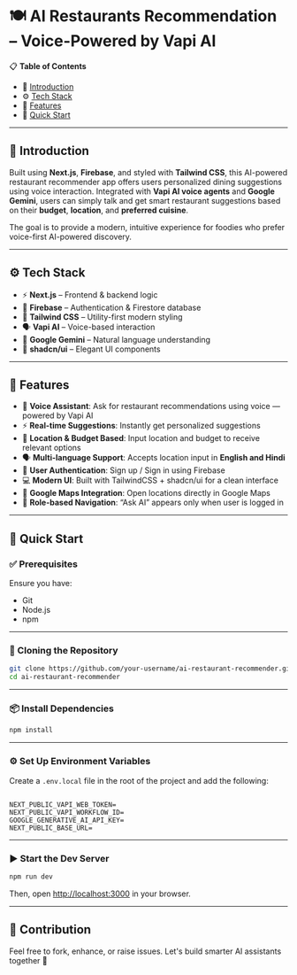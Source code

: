 # 🍽️ AI Restaurants Recommendation – Voice-Powered by Vapi AI

📋 **Table of Contents**  
- 🤖 [Introduction](#-introduction)  
- ⚙️ [Tech Stack](#-tech-stack)  
- 🔋 [Features](#-features)  
- 🚀 [Quick Start](#-quick-start)  

---

## 🤖 Introduction

Built using **Next.js**, **Firebase**, and styled with **Tailwind CSS**, this AI-powered restaurant recommender app offers users personalized dining suggestions using voice interaction. Integrated with **Vapi AI voice agents** and **Google Gemini**, users can simply talk and get smart restaurant suggestions based on their **budget**, **location**, and **preferred cuisine**.

The goal is to provide a modern, intuitive experience for foodies who prefer voice-first AI-powered discovery.

---

## ⚙️ Tech Stack

- ⚡ **Next.js** – Frontend & backend logic  
- 🔐 **Firebase** – Authentication & Firestore database  
- 🎨 **Tailwind CSS** – Utility-first modern styling  
- 🗣 **Vapi AI** – Voice-based interaction  
- 🤖 **Google Gemini** – Natural language understanding  
- 🧩 **shadcn/ui** – Elegant UI components  

---

## 🔋 Features

- 🧠 **Voice Assistant**: Ask for restaurant recommendations using voice — powered by Vapi AI  
- ⚡ **Real-time Suggestions**: Instantly get personalized suggestions  
- 📍 **Location & Budget Based**: Input location and budget to receive relevant options  
- 🗣 **Multi-language Support**: Accepts location input in **English and Hindi**  
- 🔐 **User Authentication**: Sign up / Sign in using Firebase  
- 💻 **Modern UI**: Built with TailwindCSS + shadcn/ui for a clean interface  
- 📌 **Google Maps Integration**: Open locations directly in Google Maps  
- 🔑 **Role-based Navigation**: “Ask AI” appears only when user is logged in  

---

## 🚀 Quick Start

### ✅ Prerequisites

Ensure you have:

- Git  
- Node.js  
- npm  

---

### 🔽 Cloning the Repository

```bash
git clone https://github.com/your-username/ai-restaurant-recommender.git
cd ai-restaurant-recommender
```

---

### 📦 Install Dependencies

```bash
npm install
```

---

### ⚙️ Set Up Environment Variables

Create a `.env.local` file in the root of the project and add the following:

```env

NEXT_PUBLIC_VAPI_WEB_TOKEN=
NEXT_PUBLIC_VAPI_WORKFLOW_ID=
GOOGLE_GENERATIVE_AI_API_KEY=
NEXT_PUBLIC_BASE_URL=

```

---

### ▶️ Start the Dev Server

```bash
npm run dev
```

Then, open [http://localhost:3000](http://localhost:3000) in your browser.

---

## 🙌 Contribution

Feel free to fork, enhance, or raise issues. Let's build smarter AI assistants together 🚀
